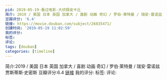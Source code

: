 ```yaml
---
pid: 2019-05-19-看过电影-大侦探皮卡丘
简介: 2019 / 美国 日本 英国 加拿大 / 喜剧 动画 奇幻 / 罗伯·莱特曼 / 瑞安·雷诺兹 贾斯蒂斯·史密斯
豆瓣评分: '6.4'
链接: https://movie.douban.com/subject/26835471/
创建时间: '2019-05-19 11:02:59'
我的评分:
标签:
评论:
tags: [douban]
categories: [timeline]
---
```

简介:2019 / 美国 日本 英国 加拿大 / 喜剧 动画 奇幻 / 罗伯·莱特曼 / 瑞安·雷诺兹 贾斯蒂斯·史密斯
豆瓣评分:6.4
[链接](https://movie.douban.com/subject/26835471/)
我的评分:
标签:
评论:
